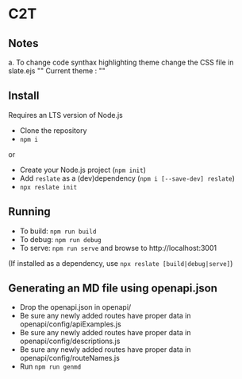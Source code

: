 # C2T

## Notes

a. To change code synthax highlighting theme change the CSS file in slate.ejs "<head>"
Current theme : "<link href="slate/css/vscodedark.css" rel="stylesheet">"

## Install

Requires an LTS version of Node.js

-   Clone the repository
-   `npm i`

or

-   Create your Node.js project (`npm init`)
-   Add `reslate` as a (dev)dependency (`npm i [--save-dev] reslate`)
-   `npx reslate init`

## Running

-   To build: `npm run build`
-   To debug: `npm run debug`
-   To serve: `npm run serve` and browse to http://localhost:3001

(If installed as a dependency, use `npx reslate [build|debug|serve]`)

## Generating an MD file using openapi.json

-   Drop the openapi.json in openapi/
-   Be sure any newly added routes have proper data in openapi/config/apiExamples.js
-   Be sure any newly added routes have proper data in openapi/config/descriptions.js
-   Be sure any newly added routes have proper data in openapi/config/routeNames.js
-   Run `npm run genmd`
